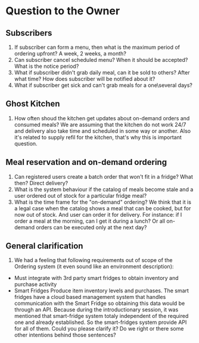 # Question to the Owner 

## Subscribers 

1. If subscriber can form a menu, then what is the maximum period of ordering upfront? A week, 2 weeks, a month?
2. Can subscriber cancel scheduled menu? When it should be accepted? What is the notice period? 
3. What if subscriber didn't grab daily meal, can it be sold to others? After what time? How does subscriber will be notified about it? 
4. What if subscriber get sick and can't grab meals for a one\several days?

## Ghost Kitchen 

1. How often shoud the kitchen get updates about on-demand orders and consumed meals? We are assuming that the kitchen do not work 24/7 and delivery also take time and scheduled in some way or another. Also it's related to supply refil for the kitchen, that's why this is important question. 

## Meal reservation and on-demand ordering 

1. Can registered users create a batch order that won't fit in a fridge? What then? Direct delivery? 
2. What is the system behaviour if the catalog of meals become stale and a user ordered out of stock for a particular fridge meal?  
3. What is the time frame for the "on-demand" ordering? We think that it is a legal case when the catalog shows a meal that can be cooked, but for now out of stock. And user can order it for delivery. For instance: if I order a meal at the morning, can I get it during a lunch? Or all on-demand orders can be executed only at the next day? 

## General clarification 

1. We had a feeling that following requirements out of scope of the Ordering system (it even sound like an environment description): 
- Must integrate with 3rd party smart fridges to obtain inventory and purchase activity
- Smart Fridges Produce item inventory levels and purchases. The smart fridges have a cloud based management system that handles communication with the Smart Fridge so obtaining this data would be through an API.
Because during the introductionary session, it was mentioned that smart-fridge system totaly independent of the required one and already established. So the smart-fridges system provide API for all of them. Could you please clarify it? Do we right or there some other intentions behind those sentences? 
